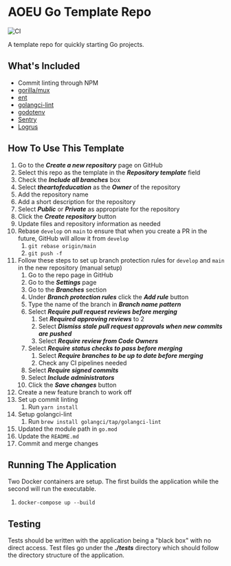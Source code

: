 # AOEU Go Template Repo

![CI](https://github.com/theartofeducation/template-repo/workflows/CI/badge.svg?branch=main)

A template repo for quickly starting Go projects.

## What's Included

* Commit linting through NPM
* [gorilla/mux](https://github.com/gorilla/mux)
* [ent](https://entgo.io/)
* [golangci-lint](https://github.com/golangci/golangci-lint)
* [godotenv](https://github.com/joho/godotenv)
* [Sentry](https://github.com/getsentry/sentry-go)
* [Logrus](https://github.com/Sirupsen/logrus)

## How To Use This Template

1. Go to the ***Create a new repository*** page on GitHub
1. Select this repo as the template in the ***Repository template*** field
1. Check the ***Include all branches*** box
1. Select ***theartofeducation*** as the ***Owner*** of the repository
1. Add the repository name
1. Add a short description for the repository
1. Select ***Public*** or ***Private*** as appropriate for the repository
1. Click the ***Create repository*** button
1. Update files and repository information as needed
1. Rebase `develop` on `main` to ensure that when you create a PR in the future,
   GitHub will allow it from `develop`
    1. `git rebase origin/main`
    1. `git push -f`
1. Follow these steps to set up branch protection rules for `develop` and `main` in the new repository (manual setup)
    1. Go to the repo page in GitHub
    1. Go to the ***Settings*** page
    1. Go to the ***Branches*** section
    1. Under ***Branch protection rules*** click the ***Add rule*** button
    1. Type the name of the branch in ***Branch name pattern***
    1. Select ***Require pull request reviews before merging***
        1. Set ***Required approving reviews*** to 2
        1. Select ***Dismiss stale pull request approvals when new commits are pushed***
        1. Select ***Require review from Code Owners***
    1. Select ***Require status checks to pass before merging***
        1. Select ***Require branches to be up to date before merging***
        1. Check any CI pipelines needed
    1. Select ***Require signed commits***
    1. Select ***Include administrators***
    1. Click the ***Save changes*** button
1. Create a new feature branch to work off
1. Set up commit linting
    1. Run `yarn install`
1. Setup golangci-lint
    1. Run `brew install golangci/tap/golangci-lint`
1. Updated the module path in `go.mod`
1. Update the `README.md`
1. Commit and merge changes

## Running The Application

Two Docker containers are setup. The first builds the application while the second will run the executable.

1. `docker-compose up --build`

## Testing

Tests should be written with the application being a "black box" with no direct access. Test files go under the ***./tests*** directory which should follow the directory structure of the application.

